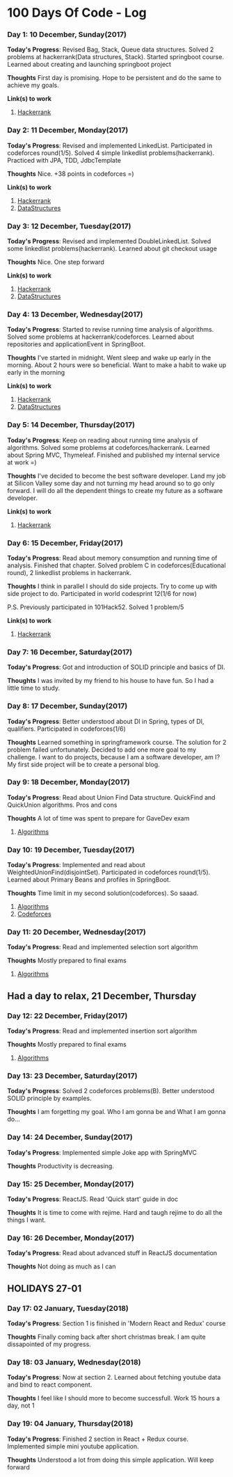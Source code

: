 # 100 Days Of Code - Log

### Day 1: 10 December, Sunday(2017)

**Today's Progress**: Revised Bag, Stack, Queue data structures. Solved 2 problems at hackerrank(Data structures, Stack). 
Started springboot course. Learned about creating and launching springboot project

**Thoughts** First day is promising. Hope to be persistent and do the same to achieve my goals.

**Link(s) to work**
1. [Hackerrank](https://www.hackerrank.com/zhadyrassyn_dan1?hr_r=1)

### Day 2: 11 December, Monday(2017)

**Today's Progress**: Revised and implemented LinkedList. Participated in codeforces round(1/5). Solved 4 simple linkedlist problems(hackerrank). Practiced with JPA, TDD, JdbcTemplate

**Thoughts** Nice. +38 points in codeforces =) 

**Link(s) to work**
1. [Hackerrank](https://www.hackerrank.com/zhadyrassyn_dan1?hr_r=1)
2. [DataStructures](https://github.com/zhadyrassyn/Algorithms-DataStructure)

### Day 3: 12 December, Tuesday(2017)

**Today's Progress**: Revised and implemented DoubleLinkedList. Solved some linkedlist problems(hackerrank). Learned about git checkout usage

**Thoughts** Nice. One step forward

**Link(s) to work**
1. [Hackerrank](https://www.hackerrank.com/zhadyrassyn_dan1?hr_r=1)
2. [DataStructures](https://github.com/zhadyrassyn/Algorithms-DataStructure)

### Day 4: 13 December, Wednesday(2017)

**Today's Progress**: Started to revise running time analysis of algorithms. Solved some problems at hackerrank/codeforces. Learned about repositories and applicationEvent in SpringBoot.

**Thoughts** I've started in midnight. Went sleep and wake up early in the morning. About 2 hours were so beneficial. Want to make a habit to wake up early in the morning

**Link(s) to work**
1. [Hackerrank](https://www.hackerrank.com/zhadyrassyn_dan1?hr_r=1)
2. [DataStructures](https://github.com/zhadyrassyn/Algorithms-DataStructure)

### Day 5: 14 December, Thursday(2017)

**Today's Progress**: Keep on reading about running time analysis of algorithms. Solved some problems at codeforces/hackerrank. Learned about Spring MVC, Thymeleaf. 
Finished and published my internal service at work =)

**Thoughts** I've decided to become the best software developer. Land my job at Silicon Valley some day and not turning my head around so to go only forward. I will do all the dependent things to create my future as a software developer.

**Link(s) to work**
1. [Hackerrank](https://www.hackerrank.com/zhadyrassyn_dan1?hr_r=1)

### Day 6: 15 December, Friday(2017)

**Today's Progress**: Read about memory consumption and running time of analysis. Finished that chapter. Solved problem C in codeforces(Educational round), 2 linkedlist problems in hackerrank. 

**Thoughts** I think in parallel I should do side projects. Try to come up with side project to do. Participated in world codesprint 12(1/6 for now)

P.S. Previously participated in 101Hack52. Solved 1 problem/5

**Link(s) to work**
1. [Hackerrank](https://www.hackerrank.com/zhadyrassyn_dan1?hr_r=1)

### Day 7: 16 December, Saturday(2017)

**Today's Progress**: Got and introduction of SOLID principle and basics of DI.

**Thoughts** I was invited by my friend to his house to have fun. So I had a little time to study. 

### Day 8: 17 December, Sunday(2017)

**Today's Progress**: Better understood about DI in Spring, types of DI, qualifiers. Participated in codeforces(1/6)

**Thoughts** Learned something in springframework course. The solution for 2 problem failed unfortunately. Decided to add one more goal to my challenge. I want to do projects, because I am a software developer, am I? My first side project will be to create a personal blog. 

### Day 9: 18 December, Monday(2017)

**Today's Progress**: Read about Union Find Data structure. QuickFind and QuickUnion algorithms. Pros and cons

**Thoughts** A lot of time was spent to prepare for GaveDev exam
1. [Algorithms](https://github.com/zhadyrassyn/Algorithms-DataStructure)

### Day 10: 19 December, Tuesday(2017)

**Today's Progress**: Implemented and read about WeightedUnionFind(disjointSet). Participated in codeforces round(1/5). Learned about Primary Beans and profiles in SpringBoot. 

**Thoughts** Time limit in my second solution(codeforces). So saaad. 
1. [Algorithms](https://github.com/zhadyrassyn/Algorithms-DataStructure)
2. [Codeforces](http://codeforces.com/profile/zhadyrassyn_dan1)

### Day 11: 20 December, Wednesday(2017)

**Today's Progress**: Read and implemented selection sort algorithm 

**Thoughts** Mostly prepared to final exams
1. [Algorithms](https://github.com/zhadyrassyn/Algorithms-DataStructure)

## Had a day to relax, 21 December, Thursday

### Day 12: 22 December, Friday(2017)

**Today's Progress**: Read and implemented insertion sort algorithm

**Thoughts** Mostly prepared to final exams
1. [Algorithms](https://github.com/zhadyrassyn/Algorithms-DataStructure)

### Day 13: 23 December, Saturday(2017)

**Today's Progress**: Solved 2 codeforces problems(B). Better understood SOLID principle by examples. 

**Thoughts** I am forgetting my goal. Who I am gonna be and What I am gonna do...

### Day 14: 24 December, Sunday(2017)

**Today's Progress**: Implemented simple Joke app with SpringMVC 

**Thoughts** Productivity is decreasing.

### Day 15: 25 December, Monday(2017)

**Today's Progress**: ReactJS. Read 'Quick start' guide in doc

**Thoughts** It is time to come with rejime. Hard and taugh rejime to do all the things I want.

### Day 16: 26 December, Monday(2017)

**Today's Progress**: Read about advanced stuff in ReactJS documentation

**Thoughts** Not doing as much as I can

## HOLIDAYS 27-01

### Day 17: 02 January, Tuesday(2018)

**Today's Progress**: Section 1 is finished in 'Modern React and Redux' course

**Thoughts** Finally coming back after short christmas break. I am quite dissapointed of my progress. 

### Day 18: 03 January, Wednesday(2018)

**Today's Progress**: Now at section 2. Learned about fetching youtube data and bind to react component.

**Thoughts** I feel like I should more to become successfull. Work 15 hours a day, not 1

### Day 19: 04 January, Thursday(2018)

**Today's Progress**: Finished 2 section in React + Redux course. Implemented simple mini youtube application.

**Thoughts** Understood a lot from doing this simple application. Will keep forward 






